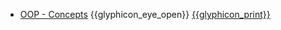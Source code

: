 * [OOP - Concepts]({{baseUrl}}/oopDesign/)
  <trigger for="pop:oopDesign-preview">{{glyphicon_eye_open}}</trigger> [{{glyphicon_print}}](oopDesign/print.html)

<popover id="pop:oopDesign-preview" title="Object Oriented Programming {{glyphicon_eye_open}}" placement="right">
  <div slot="content">
    <include src="preview.md" />
  </div>
</popover>

